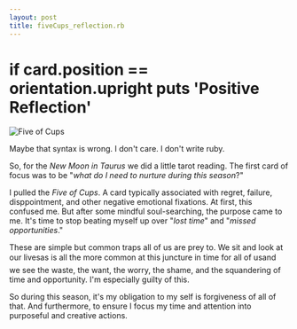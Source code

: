 ```yaml
---
layout: post
title: fiveCups_reflection.rb
---
```


# if card.position == orientation.upright puts 'Positive Reflection'

![Five of Cups](https://luxcipher.com/img/fiveCups.jpg)

Maybe that syntax is wrong. I don't care. I don't write ruby.

So, for the _New Moon in Taurus_ we did a little tarot reading. The first card of focus was to be "_what do I need to nurture during this season_?"

I pulled the _Five of Cups_. A card typically associated with regret, failure, disppointment, and other negative emotional fixations. At first, this confused me. But after some mindful soul-searching, the purpose came to me. It's time to stop beating myself up over "_lost time_" and "_missed opportunities_."

These are simple but common traps all of us are prey to. We sit and look at our lives&#151;as is all the more common at this juncture in time for all of us&#151;and we see the waste, the want, the worry, the shame, and the squandering of time and opportunity. I'm especially guilty of this.

So during this season, it's my obligation to my self is forgiveness of all of that. And furthermore, to ensure I focus my time and attention into purposeful and creative actions.